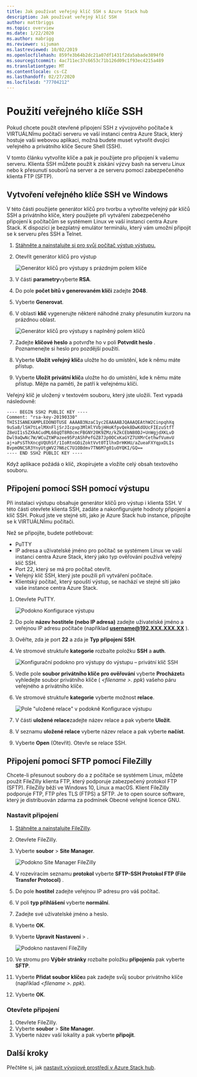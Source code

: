 ```yaml
---
title: Jak používat veřejný klíč SSH s Azure Stack hub
description: Jak používat veřejný klíč SSH
author: mattbriggs
ms.topic: overview
ms.date: 1/22/2020
ms.author: mabrigg
ms.reviewer: sijuman
ms.lastreviewed: 10/02/2019
ms.openlocfilehash: 859fe3b64b2dc21a07df1431f2da5abade3894f0
ms.sourcegitcommit: 4ac711ec37c6653c71b126d09c1f93ec4215a489
ms.translationtype: MT
ms.contentlocale: cs-CZ
ms.lasthandoff: 02/27/2020
ms.locfileid: "77704212"
---
```

# <a name="use-an-ssh-public-key"></a>Použití veřejného klíče SSH

Pokud chcete použít otevřené připojení SSH z vývojového počítače k VIRTUÁLNÍmu počítači serveru ve vaší instanci centra Azure Stack, který hostuje vaši webovou aplikaci, možná budete muset vytvořit dvojici veřejného a privátního klíče Secure Shell (SSH). 

V tomto článku vytvoříte klíče a pak je použijete pro připojení k vašemu serveru. Klienta SSH můžete použít k získání výzvy bash na serveru Linux nebo k přesunutí souborů na server a ze serveru pomocí zabezpečeného klienta FTP (SFTP).

## <a name="create-an-ssh-public-key-on-windows"></a>Vytvoření veřejného klíče SSH ve Windows

V této části použijete generátor klíčů pro tvorbu a vytvoříte veřejný pár klíčů SSH a privátního klíče, který použijete při vytváření zabezpečeného připojení k počítačům se systémem Linux ve vaší instanci centra Azure Stack. K dispozici je bezplatný emulátor terminálu, který vám umožní připojit se k serveru přes SSH a Telnet.

1. [Stáhněte a nainstalujte si pro svůj počítač výstup výstupu.](https://www.chiark.greenend.org.uk/~sgtatham/putty/latest.html)

1. Otevřít generátor klíčů pro výstup

    ![Generátor klíčů pro výstupy s prázdným polem klíče](media/azure-stack-dev-start-howto-ssh-public-key/001-putty-key-gen-start.png)

1. V části **parametry**vyberte **RSA**.

1. Do pole **počet bitů v generovaném klíči** zadejte **2048**.  

1. Vyberte **Generovat**.

1. V oblasti **klíč** vygenerujte některé náhodné znaky přesunutím kurzoru na prázdnou oblast.

    ![Generátor klíčů pro výstupy s naplněný polem klíčů](media/azure-stack-dev-start-howto-ssh-public-key/002-putty-key-gen-result.png)

1. Zadejte **klíčové heslo** a potvrďte ho v poli **Potvrdit heslo** . Poznamenejte si heslo pro pozdější použití.

1. Vyberte **Uložit veřejný klíč**a uložte ho do umístění, kde k němu máte přístup.

1. Vyberte **Uložit privátní klíč**a uložte ho do umístění, kde k němu máte přístup. Mějte na paměti, že patří k veřejnému klíči.

Veřejný klíč je uložený v textovém souboru, který jste uložili. Text vypadá následovně:

```text  
---- BEGIN SSH2 PUBLIC KEY ----
Comment: "rsa-key-20190330"
THISISANEXAMPLEDONOTUSE AAAAB3NzaC1yc2EAAAABJQAAAQEAthW2CinpqhXq
9uSa8/lSH7tLelMXnFljSrJIcpxp3MlHlYVbjHHoKfpvQek8DwKdOUcFIEzuStfT
Z8eUI1s5ZXkACudML68qQT8R0cmcFBGNY20K9ZMz/kZkCEbN80DJ+UnWgjdXKLvD
Dwl9aQwNc7W/WCuZtWPazee95PzAShPefGZ87Jp0OCxKaGYZ7UXMrCethwfVumvU
aj+aPsSThXncgVQUhSf/1IoRtnGOiZoktVvt0TIlhxDrHKHU/aZueaFXYqpxDLIs
BvpmONCSR3YnyUtgWV27N6zC7U1OBdmv7TN6M7g01uOYQKI/GQ==
---- END SSH2 PUBLIC KEY ----
```

Když aplikace požádá o klíč, zkopírujete a vložíte celý obsah textového souboru.

## <a name="connect-with-ssh-by-using-putty"></a>Připojení pomocí SSH pomocí výstupu

Při instalaci výstupu obsahuje generátor klíčů pro výstup i klienta SSH. V této části otevřete klienta SSH, zadáte a nakonfigurujete hodnoty připojení a klíč SSH. Pokud jste ve stejné síti, jako je Azure Stack hub instance, připojíte se k VIRTUÁLNÍmu počítači.

Než se připojíte, budete potřebovat:
- PuTTY
- IP adresa a uživatelské jméno pro počítač se systémem Linux ve vaší instanci centra Azure Stack, který jako typ ověřování používá veřejný klíč SSH.
- Port 22, který se má pro počítač otevřít.
- Veřejný klíč SSH, který jste použili při vytváření počítače.
- Klientský počítač, který spouští výstup, se nachází ve stejné síti jako vaše instance centra Azure Stack.

1. Otevřete PuTTY.

    ![Podokno Konfigurace výstupu](media/azure-stack-dev-start-howto-ssh-public-key/002-putty-connect.png)

2. Do pole **název hostitele (nebo IP adresa)** zadejte uživatelské jméno a veřejnou IP adresu počítače (například **username@192.XXX.XXX.XX** ). 
3. Ověřte, zda je port **22** a zda je **Typ připojení** **SSH**.
4. Ve stromové struktuře **kategorie** rozbalte položku **SSH** a **auth**.

    ![Konfigurační podokno pro výstupy do výstupu – privátní klíč SSH](media/azure-stack-dev-start-howto-ssh-public-key/002-putty-set-private-key.png)

5. Vedle pole **soubor privátního klíče pro ověřování** vyberte **Procházet**a vyhledejte soubor privátního klíče ( *\<filename >. ppk*) vašeho páru veřejného a privátního klíče.
6. Ve stromové struktuře **kategorie** vyberte možnost **relace**.

    ![Pole "uložené relace" v podokně Konfigurace výstupu](media/azure-stack-dev-start-howto-ssh-public-key/003-puTTY-save-session.png)

7. V části **uložené relace**zadejte název relace a pak vyberte **Uložit**.
8. V seznamu **uložené relace** vyberte název relace a pak vyberte **načíst**.
9. Vyberte **Open** (Otevřít). Otevře se relace SSH.

## <a name="connect-with-sftp-with-filezilla"></a>Připojení pomocí SFTP pomocí FileZilly

Chcete-li přesunout soubory do a z počítače se systémem Linux, můžete použít FileZilly klienta FTP, který podporuje zabezpečený protokol FTP (SFTP). FileZilly běží ve Windows 10, Linux a macOS. Klient FileZilly podporuje FTP, FTP přes TLS (FTPS) a SFTP. Je to open source software, který je distribuován zdarma za podmínek Obecné veřejné licence GNU.

### <a name="set-your-connection"></a>Nastavit připojení

1. [Stáhněte a nainstalujte FileZilly](https://filezilla-project.org/download.php).
1. Otevřete FileZilly.
1. Vyberte **soubor** > **Site Manager**.

    ![Podokno Site Manager FileZilly](media/azure-stack-dev-start-howto-ssh-public-key/005-filezilla-file-manager.png)

1. V rozevíracím seznamu **protokol** vyberte **SFTP-SSH Protokol FTP (File Transfer Protocol)** .
1. Do pole **hostitel** zadejte veřejnou IP adresu pro váš počítač.
1. V poli **typ přihlášení** vyberte **normální**.
1. Zadejte své uživatelské jméno a heslo.
1. Vyberte **OK**.
1. Vyberte **Upravit** **Nastavení** > .

    ![Podokno nastavení FileZilly](media/azure-stack-dev-start-howto-ssh-public-key/006-filezilla-add-private-key.png)

1. Ve stromu pro **Výběr stránky** rozbalte položku **připojení**a pak vyberte **SFTP**.
1. Vyberte **Přidat soubor klíče**a pak zadejte svůj soubor privátního klíče (například *\<filename >. ppk*).
1. Vyberte **OK**.

### <a name="open-your-connection"></a>Otevřete připojení

1. Otevřete FileZilly.
1. Vyberte **soubor** > **Site Manager**.
1. Vyberte název vaší lokality a pak vyberte **připojit**.

## <a name="next-steps"></a>Další kroky

Přečtěte si, jak [nastavit vývojové prostředí v Azure Stack hub](azure-stack-dev-start.md).
